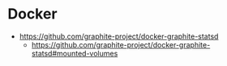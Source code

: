# Docker

- https://github.com/graphite-project/docker-graphite-statsd
  - https://github.com/graphite-project/docker-graphite-statsd#mounted-volumes